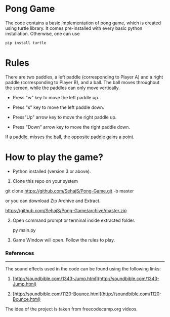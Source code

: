 # Pong Game

The code contains a basic implementation of pong game, which is created using turtle library. It comes pre-installed with every basic python installation. Otherwise, one can use

    pip install turtle

# Rules

There are two paddles, a left paddle (corresponding to Player A) and a right paddle (corresponding to Player B), and a ball. The ball moves throughout the screen, while the paddles can only move vertically.

- Press "w" key to move the left paddle up.

- Press "s" key to move the left paddle down.

- Press"Up" arrow key to move the right paddle up.

- Press "Down" arrow key to move the right paddle down.

If a paddle, misses the ball, the opposite paddle gains a point.

# How to play the game?

- Python installed (version 3 or above).

1. Clone this repo on your system

git clone https://github.com/SehajS/Pong-Game.git -b master

or you can download Zip Archive and Extract.

https://github.com/SehajS/Pong-Game/archive/master.zip

2. Open command prompt or terminal inside extracted folder.

   py main.py

3. Game Window will open. Follow the rules to play.

### References

---

The sound effects used in the code can be found using the following links:

1.  [http://soundbible.com/1343-Jump.html](http://soundbible.com/1343-Jump.html)

2)  [http://soundbible.com/1120-Bounce.html](http://soundbible.com/1120-Bounce.html)

The idea of the project is taken from freecodecamp.org videos.
